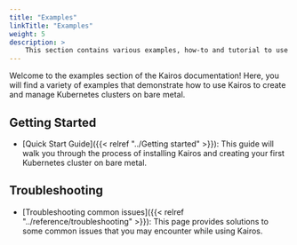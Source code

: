 ```yaml
---
title: "Examples"
linkTitle: "Examples"
weight: 5
description: > 
    This section contains various examples, how-to and tutorial to use Kairos
---
```


Welcome to the examples section of the Kairos documentation! Here, you will find a variety of examples that demonstrate how to use Kairos to create and manage Kubernetes clusters on bare metal.

## Getting Started

- [Quick Start Guide]({{< relref "../Getting started" >}}): This guide will walk you through the process of installing Kairos and creating your first Kubernetes cluster on bare metal.

## Troubleshooting

- [Troubleshooting common issues]({{< relref "../reference/troubleshooting" >}}): This page provides solutions to some common issues that you may encounter while using Kairos.